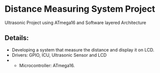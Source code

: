 #  Distance Measuring System Project
Ultrasonic Project using ATmega16 and Software layered Architecture 
## Details:
- Developing a system that measure the distance and display it on LCD.
- Drivers: GPIO, ICU, Ultrasonic Sensor and LCD 
- - Microcontroller: ATmega16.
